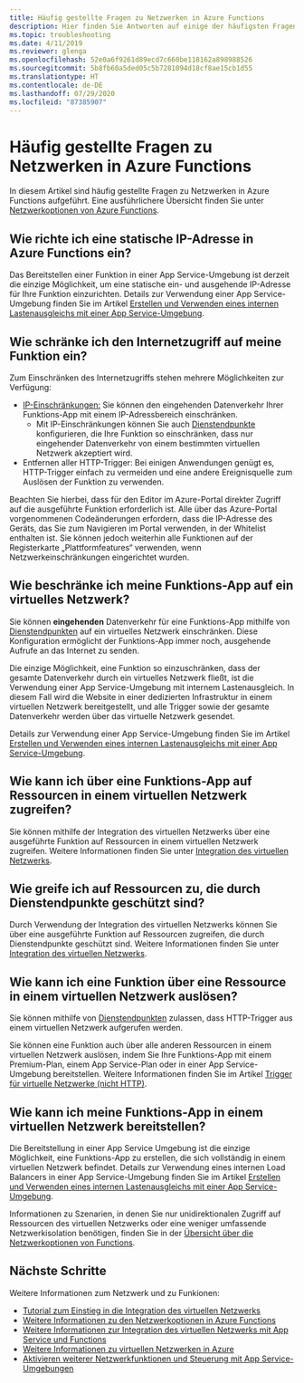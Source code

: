 ```yaml
---
title: Häufig gestellte Fragen zu Netzwerken in Azure Functions
description: Hier finden Sie Antworten auf einige der häufigsten Fragen und Szenarien im Zusammenhang mit Netzwerken in Azure Functions.
ms.topic: troubleshooting
ms.date: 4/11/2019
ms.reviewer: glenga
ms.openlocfilehash: 52e0a6f9261d89ecd7c660be118162a898988526
ms.sourcegitcommit: 5b8fb60a5ded05c5b7281094d18cf8ae15cb1d55
ms.translationtype: HT
ms.contentlocale: de-DE
ms.lasthandoff: 07/29/2020
ms.locfileid: "87385907"
---
```

# <a name="frequently-asked-questions-about-networking-in-azure-functions"></a>Häufig gestellte Fragen zu Netzwerken in Azure Functions

In diesem Artikel sind häufig gestellte Fragen zu Netzwerken in Azure Functions aufgeführt. Eine ausführlichere Übersicht finden Sie unter [Netzwerkoptionen von Azure Functions](functions-networking-options.md).

## <a name="how-do-i-set-a-static-ip-in-functions"></a>Wie richte ich eine statische IP-Adresse in Azure Functions ein?

Das Bereitstellen einer Funktion in einer App Service-Umgebung ist derzeit die einzige Möglichkeit, um eine statische ein- und ausgehende IP-Adresse für Ihre Funktion einzurichten. Details zur Verwendung einer App Service-Umgebung finden Sie im Artikel [Erstellen und Verwenden eines internen Lastenausgleichs mit einer App Service-Umgebung](../app-service/environment/create-ilb-ase.md).

## <a name="how-do-i-restrict-internet-access-to-my-function"></a>Wie schränke ich den Internetzugriff auf meine Funktion ein?

Zum Einschränken des Internetzugriffs stehen mehrere Möglichkeiten zur Verfügung:

* [IP-Einschränkungen:](../app-service/app-service-ip-restrictions.md) Sie können den eingehenden Datenverkehr Ihrer Funktions-App mit einem IP-Adressbereich einschränken.
    * Mit IP-Einschränkungen können Sie auch [Dienstendpunkte](../virtual-network/virtual-network-service-endpoints-overview.md) konfigurieren, die Ihre Funktion so einschränken, dass nur eingehender Datenverkehr von einem bestimmten virtuellen Netzwerk akzeptiert wird.
* Entfernen aller HTTP-Trigger: Bei einigen Anwendungen genügt es, HTTP-Trigger einfach zu vermeiden und eine andere Ereignisquelle zum Auslösen der Funktion zu verwenden.

Beachten Sie hierbei, dass für den Editor im Azure-Portal direkter Zugriff auf die ausgeführte Funktion erforderlich ist. Alle über das Azure-Portal vorgenommenen Codeänderungen erfordern, dass die IP-Adresse des Geräts, das Sie zum Navigieren im Portal verwenden, in der Whitelist enthalten ist. Sie können jedoch weiterhin alle Funktionen auf der Registerkarte „Plattformfeatures“ verwenden, wenn Netzwerkeinschränkungen eingerichtet wurden.

## <a name="how-do-i-restrict-my-function-app-to-a-virtual-network"></a>Wie beschränke ich meine Funktions-App auf ein virtuelles Netzwerk?

Sie können **eingehenden** Datenverkehr für eine Funktions-App mithilfe von [Dienstendpunkten](./functions-networking-options.md#private-site-access) auf ein virtuelles Netzwerk einschränken. Diese Konfiguration ermöglicht der Funktions-App immer noch, ausgehende Aufrufe an das Internet zu senden.

Die einzige Möglichkeit, eine Funktion so einzuschränken, dass der gesamte Datenverkehr durch ein virtuelles Netzwerk fließt, ist die Verwendung einer App Service-Umgebung mit internem Lastenausgleich. In diesem Fall wird die Website in einer dedizierten Infrastruktur in einem virtuellen Netzwerk bereitgestellt, und alle Trigger sowie der gesamte Datenverkehr werden über das virtuelle Netzwerk gesendet. 

Details zur Verwendung einer App Service-Umgebung finden Sie im Artikel [Erstellen und Verwenden eines internen Lastenausgleichs mit einer App Service-Umgebung](../app-service/environment/create-ilb-ase.md).

## <a name="how-can-i-access-resources-in-a-virtual-network-from-a-function-app"></a>Wie kann ich über eine Funktions-App auf Ressourcen in einem virtuellen Netzwerk zugreifen?

Sie können mithilfe der Integration des virtuellen Netzwerks über eine ausgeführte Funktion auf Ressourcen in einem virtuellen Netzwerk zugreifen. Weitere Informationen finden Sie unter [Integration des virtuellen Netzwerks](functions-networking-options.md#virtual-network-integration).

## <a name="how-do-i-access-resources-protected-by-service-endpoints"></a>Wie greife ich auf Ressourcen zu, die durch Dienstendpunkte geschützt sind?

Durch Verwendung der Integration des virtuellen Netzwerks können Sie über eine ausgeführte Funktion auf Ressourcen zugreifen, die durch Dienstendpunkte geschützt sind. Weitere Informationen finden Sie unter [Integration des virtuellen Netzwerks](functions-networking-options.md#virtual-network-integration).

## <a name="how-can-i-trigger-a-function-from-a-resource-in-a-virtual-network"></a>Wie kann ich eine Funktion über eine Ressource in einem virtuellen Netzwerk auslösen?

Sie können mithilfe von [Dienstendpunkten](./functions-networking-options.md#private-site-access) zulassen, dass HTTP-Trigger aus einem virtuellen Netzwerk aufgerufen werden. 

Sie können eine Funktion auch über alle anderen Ressourcen in einem virtuellen Netzwerk auslösen, indem Sie Ihre Funktions-App mit einem Premium-Plan, einem App Service-Plan oder in einer App Service-Umgebung bereitstellen. Weitere Informationen finden Sie im Artikel [Trigger für virtuelle Netzwerke (nicht HTTP)](./functions-networking-options.md#virtual-network-triggers-non-http).

## <a name="how-can-i-deploy-my-function-app-in-a-virtual-network"></a>Wie kann ich meine Funktions-App in einem virtuellen Netzwerk bereitstellen?

Die Bereitstellung in einer App Service Umgebung ist die einzige Möglichkeit, eine Funktions-App zu erstellen, die sich vollständig in einem virtuellen Netzwerk befindet. Details zur Verwendung eines internen Load Balancers in einer App Service-Umgebung finden Sie im Artikel [Erstellen und Verwenden eines internen Lastenausgleichs mit einer App Service-Umgebung](../app-service/environment/create-ilb-ase.md).

Informationen zu Szenarien, in denen Sie nur unidirektionalen Zugriff auf Ressourcen des virtuellen Netzwerks oder eine weniger umfassende Netzwerkisolation benötigen, finden Sie in der [Übersicht über die Netzwerkoptionen von Functions](functions-networking-options.md).

## <a name="next-steps"></a>Nächste Schritte

Weitere Informationen zum Netzwerk und zu Funkionen: 

* [Tutorial zum Einstieg in die Integration des virtuellen Netzwerks](./functions-create-vnet.md)
* [Weitere Informationen zu den Netzwerkoptionen in Azure Functions](./functions-networking-options.md)
* [Weitere Informationen zur Integration des virtuellen Netzwerks mit App Service und Functions](../app-service/web-sites-integrate-with-vnet.md)
* [Weitere Informationen zu virtuellen Netzwerken in Azure](../virtual-network/virtual-networks-overview.md)
* [Aktivieren weiterer Netzwerkfunktionen und Steuerung mit App Service-Umgebungen](../app-service/environment/intro.md)
